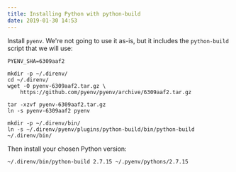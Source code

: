 ```yaml
---
title: Installing Python with python-build
date: 2019-01-30 14:53
---
```


Install `pyenv`. We're not going to use it as-is, but it includes the `python-build` script that we will use:

    PYENV_SHA=6309aaf2

    mkdir -p ~/.direnv/
    cd ~/.direnv/
    wget -O pyenv-6309aaf2.tar.gz \
        https://github.com/pyenv/pyenv/archive/6309aaf2.tar.gz

    tar -xzvf pyenv-6309aaf2.tar.gz
    ln -s pyenv-6309aaf2 pyenv

    mkdir -p ~/.direnv/bin/
    ln -s ~/.direnv/pyenv/plugins/python-build/bin/python-build ~/.direnv/bin/

Then install your chosen Python version:

    ~/.direnv/bin/python-build 2.7.15 ~/.pyenv/pythons/2.7.15
